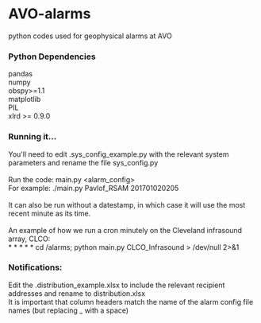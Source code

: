 # AVO-alarms
python codes used for geophysical alarms at AVO

### Python Dependencies
pandas<br>
numpy<br>
obspy>=1.1<br>
matplotlib<br>
PIL<br>
xlrd >= 0.9.0<br>

### Running it...
You'll need to edit .sys_config_example.py with the relevant system parameters and rename the file sys_config.py<br><br>
Run the code:
main.py <alarm_config> <datetime> <br>
For example: ./main.py Pavlof_RSAM 201701020205<br><br>
It can also be run without a datestamp, in which case it will use the most recent minute as its time.<br><br>
An example of how we run a cron minutely on the Cleveland infrasound array, CLCO:<br>
\* \* \* \* \* cd /alarms; python main.py CLCO_Infrasound > /dev/null 2>&1


### Notifications:
Edit the .distribution_example.xlsx to include the relevant recipient addresses and rename to distribution.xlsx<br>
It is important that column headers match the name of the alarm config file names (but replacing _ with a space)

